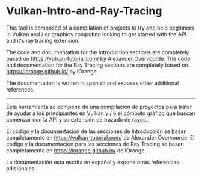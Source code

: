# Vulkan-Intro-and-Ray-Tracing
This tool is composed of a compilation of projects to try and help beginners in Vulkan and / or graphics computing looking to get started with the API and it's ray tracing extension.

The code and documentation for the Introduction sections are completely based on https://vulkan-tutorial.com/ by Alexander Overvoorde. The code and documentation for the Ray Tracing sections are completely based on https://iorange.github.io/ by iOrange.

The documentation is written in spanish and exposes other additional references.

-----------------------------------------------------------------------------------------------------------------------------------------------------------------------------------

Esta herramienta se compone de una compilación de proyectos para tratar de ayudar a los principiantes en Vulkan y / o el cómputo gráfico que buscan comenzar con la API y su extensión de trazado de rayos.

El código y la documentación de las secciones de Introducción se basan completamente en https://vulkan-tutorial.com/ de Alexander Overvoorde. 
El código y la documentación para las secciones de Ray Tracing se basan completamente en https://iorange.github.io/ de iOrange.

La documentación esta escrita en español y expone otras referencias adicionales.


